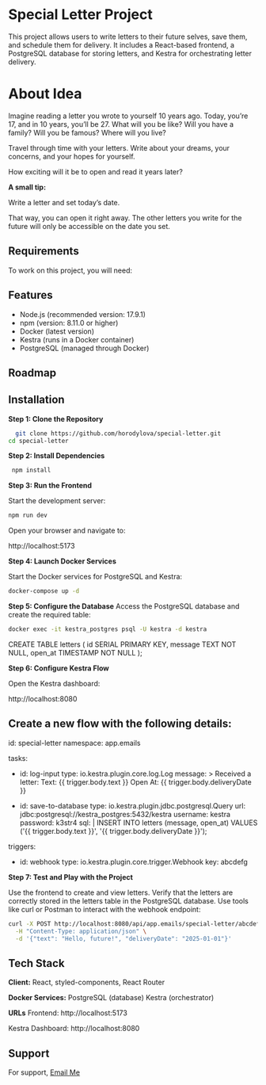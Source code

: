 
# Special Letter Project

This project allows users to write letters to their future selves, save them, and schedule them for delivery. It includes a React-based frontend, a PostgreSQL database for storing letters, and Kestra for orchestrating letter delivery.

# About Idea

Imagine reading a letter you wrote to yourself 10 years ago. Today, you’re 17, and in 10 years, you’ll be 27. What will you be like? 
Will you have a family? 
Will you be famous? 
Where will you live? 

Travel through time with your letters. Write about your dreams, your concerns, and your hopes for yourself.

How exciting will it be to open and read it years later?

**A small tip:**

Write a letter and set today’s date. 

That way, you can open it right away. The other letters you write for the future will only be accessible on the date you set.


## Requirements

To work on this project, you will need:
## Features

- Node.js (recommended version: 17.9.1)
- npm (version: 8.11.0 or higher)
- Docker (latest version)
- Kestra (runs in a Docker container)
- PostgreSQL (managed through Docker)

## Roadmap

 


## Installation

**Step 1: Clone the Repository**

```bash
  git clone https://github.com/horodylova/special-letter.git
cd special-letter
```

**Step 2: Install Dependencies**

```bash
 npm install
```

**Step 3: Run the Frontend**

Start the development server:

``` bash 
npm run dev
```

Open your browser and navigate to:

http://localhost:5173

**Step 4: Launch Docker Services**

Start the Docker services for PostgreSQL and Kestra:

```bash 
docker-compose up -d
```
**Step 5: Configure the Database**
Access the PostgreSQL database and create the required table:

```bash 
docker exec -it kestra_postgres psql -U kestra -d kestra
```

CREATE TABLE letters (
  id SERIAL PRIMARY KEY,
  message TEXT NOT NULL,
  open_at TIMESTAMP NOT NULL
);

**Step 6: Configure Kestra Flow**

Open the Kestra dashboard:
 
http://localhost:8080


## Create a new flow with the following details:

 id: special-letter
namespace: app.emails

tasks:
  - id: log-input
    type: io.kestra.plugin.core.log.Log
    message: >
      Received a letter:
      Text: {{ trigger.body.text }}
      Open At: {{ trigger.body.deliveryDate }}

  - id: save-to-database
    type: io.kestra.plugin.jdbc.postgresql.Query
    url: jdbc:postgresql://kestra_postgres:5432/kestra
    username: kestra
    password: k3str4
    sql: |
      INSERT INTO letters (message, open_at) VALUES ('{{ trigger.body.text }}', '{{ trigger.body.deliveryDate }}');

triggers:
  - id: webhook
    type: io.kestra.plugin.core.trigger.Webhook
    key: abcdefg

**Step 7: Test and Play with the Project**

Use the frontend to create and view letters.
Verify that the letters are correctly stored in the letters table in the PostgreSQL database.
Use tools like curl or Postman to interact with the webhook endpoint:
 
```bash 
curl -X POST http://localhost:8080/api/app.emails/special-letter/abcdefg \
  -H "Content-Type: application/json" \
  -d '{"text": "Hello, future!", "deliveryDate": "2025-01-01"}'
```

## Tech Stack

**Client:** React, styled-components, React Router

**Docker
Services:** PostgreSQL (database)
Kestra (orchestrator)

**URLs**
Frontend: http://localhost:5173

Kestra Dashboard: http://localhost:8080
## Support

For support, [Email Me](mailto:horodylova.sv@gmail.com)


